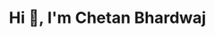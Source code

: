 <h1 align="center"> Hi 👋, I'm Chetan Bhardwaj </h1>


<!-- Profile Picture Credits: [Gas Mask Vector Image](https://freepngimg.com/png/137864-mask-vector-gas-cool-download-free-image) by [Brett Croft](https://freepngimg.com/author/brettcrof-391) (Licensed under [CC BY 4.0](https://creativecommons.org/licenses/by-nc/4.0/)) -->



<!-- Hello 👋. It has been 142 days of daily GitHub commits, with many of them just fot the sake of not losing my daily streak. I am tired now. I must be better. From now on, I'll only commit something when I have something meaningful for it. -->



<!-- <p align="left"> <img src="https://komarev.com/ghpvc/?username=chetanbhardwaj6411&label=Profile%20views&color=0e75b6&style=flat" alt="chetanbhardwaj6411" /> </p> -->

<!-- <p align="left"> <a href="https://github.com/ryo-ma/github-profile-trophy"><img src="https://github-profile-trophy.vercel.app/?username=chetanbhardwaj6411" alt="chetanbhardwaj6411" /></a> </p> -->



<!-- <h3 align="left"> Connect with me: </h3>
<p align="left">
  <a href="https://instagram.com/chetan_bhardwaj12" target="blank"><img align="center" src="https://raw.githubusercontent.com/rahuldkjain/github-profile-readme-generator/master/src/images/icons/Social/instagram.svg" alt="chetan_bhardwaj12" height="30" width="40" /></a>
  <a href="https://codeforces.com/profile/chetanbhardwaj" target="blank"><img align="center" src="https://raw.githubusercontent.com/rahuldkjain/github-profile-readme-generator/master/src/images/icons/Social/codeforces.svg" alt="chetanbhardwaj" height="30" width="40" /></a>
  <a href="https://www.leetcode.com/chetan_bhardwaj01" target="blank"><img align="center" src="https://raw.githubusercontent.com/rahuldkjain/github-profile-readme-generator/master/src/images/icons/Social/leet-code.svg" alt="chetan_bhardwaj01" height="30" width="40" /></a>
  <a href="https://www.codechef.com/users/chetan_012" target="blank"><img align="center" src="https://cdn.jsdelivr.net/npm/simple-icons@3.1.0/icons/codechef.svg" alt="chetan_012" height="30" width="40" /></a>
  <a href="https://www.hackerrank.com/coolchet2002" target="blank"><img align="center" src="https://raw.githubusercontent.com/rahuldkjain/github-profile-readme-generator/master/src/images/icons/Social/hackerrank.svg" alt="coolchet2002" height="30" width="40" /></a>
</p> -->



<!-- <h3 align="left">Languages and Tools:</h3>
<p align="left">
  <a href="https://aws.amazon.com" target="_blank" rel="noreferrer"> <img src="https://raw.githubusercontent.com/devicons/devicon/master/icons/amazonwebservices/amazonwebservices-original-wordmark.svg" alt="aws" width="40" height="40"/> </a>
  <a href="https://www.cprogramming.com/" target="_blank" rel="noreferrer"> <img src="https://raw.githubusercontent.com/devicons/devicon/master/icons/c/c-original.svg" alt="c" width="40" height="40"/> </a>
  <a href="https://www.w3schools.com/cpp/" target="_blank" rel="noreferrer"> <img src="https://raw.githubusercontent.com/devicons/devicon/master/icons/cplusplus/cplusplus-original.svg" alt="cplusplus" width="40" height="40"/> </a>
  <a href="https://www.w3schools.com/css/" target="_blank" rel="noreferrer"> <img src="https://raw.githubusercontent.com/devicons/devicon/master/icons/css3/css3-original-wordmark.svg" alt="css3" width="40" height="40"/> </a>
  <a href="https://golang.org" target="_blank" rel="noreferrer"> <img src="https://raw.githubusercontent.com/devicons/devicon/master/icons/go/go-original.svg" alt="go" width="40" height="40"/> </a>
  <a href="https://www.w3.org/html/" target="_blank" rel="noreferrer"> <img src="https://raw.githubusercontent.com/devicons/devicon/master/icons/html5/html5-original-wordmark.svg" alt="html5" width="40" height="40"/> </a>
  <a href="https://www.java.com" target="_blank" rel="noreferrer"> <img src="https://raw.githubusercontent.com/devicons/devicon/master/icons/java/java-original.svg" alt="java" width="40" height="40"/> </a>
  <a href="https://www.mysql.com/" target="_blank" rel="noreferrer"> <img src="https://raw.githubusercontent.com/devicons/devicon/master/icons/mysql/mysql-original-wordmark.svg" alt="mysql" width="40" height="40"/> </a>
</p> -->



<!-- <p> <img align="center" src="https://github-readme-stats.vercel.app/api?username=chetanbhardwaj6411&count_private=true&show_icons=true&theme=radical&locale=en&hide=stars,prs,issues" alt="chetanbhardwaj6411" /> </p> -->

<!-- <p> <img align="center" src="https://github-readme-stats.vercel.app/api/top-langs?username=chetanbhardwaj6411&show_icons=true&theme=radical&locale=en&layout=compact" alt="chetanbhardwaj6411" /> </p> -->

<!-- <p> <img align="center" width="500px" src="https://github-readme-streak-stats.herokuapp.com/?user=ChetanBhardwaj6411&theme=dark" alt="ChetanBhardwaj6411" /> </p> -->





<!--

**ChetanBhardwaj6411/ChetanBhardwaj6411** is a ✨ _special_ ✨ repository because its `README.md` (this file) appears on your GitHub profile.

Here are some ideas to get you started:

- 🔭 I’m currently working on ...
- 🌱 I’m currently learning ...
- 👯 I’m looking to collaborate on ...
- 🤔 I’m looking for help with ...
- 💬 Ask me about ...
- 📫 How to reach me: ...
- 😄 Pronouns: ...
- ⚡ Fun fact: ...

-->
